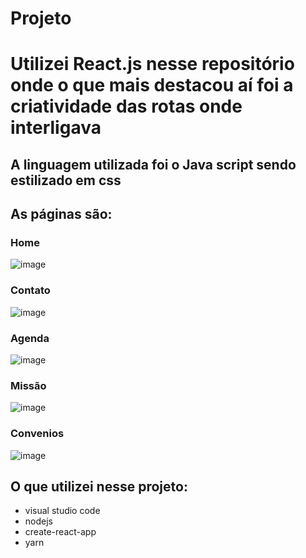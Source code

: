 # Projeto

# Utilizei React.js nesse repositório onde o que mais destacou aí foi a criatividade das rotas onde interligava
  
 ## A linguagem utilizada foi o Java script sendo estilizado em css
 
 ## As páginas são:
 
 ### Home 
 ![image](https://user-images.githubusercontent.com/74366113/112061880-e2d7ee00-8b3d-11eb-9c18-39245b621c40.png)
  
  
  ### Contato
  
  ![image](https://user-images.githubusercontent.com/74366113/112062409-ad7fd000-8b3e-11eb-9360-98c13a446ca6.png)


 ### Agenda
 
 ![image](https://user-images.githubusercontent.com/74366113/112062184-537f0a80-8b3e-11eb-925d-8be6e0b7db7d.png)

### Missão

![image](https://user-images.githubusercontent.com/74366113/112062250-701b4280-8b3e-11eb-8b0d-44df32643637.png)

### Convenios

![image](https://user-images.githubusercontent.com/74366113/112062480-c5575400-8b3e-11eb-9395-d7362ce414c7.png)

## O que utilizei nesse projeto:
- visual studio code 
- nodejs
- create-react-app
- yarn 




  
  
